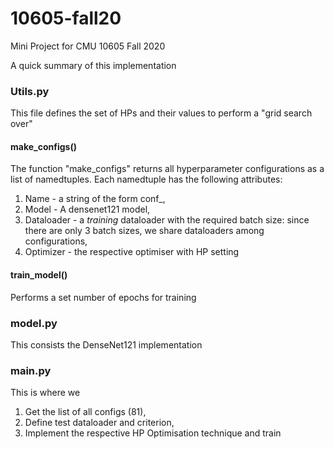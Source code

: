 # 10605-fall20
Mini Project for CMU 10605 Fall 2020

A quick summary of this implementation
### Utils.py
This file defines the set of HPs and their values to perform a "grid search over"
#### make_configs()
The function "make_configs" returns all hyperparameter configurations as a list 
of namedtuples. Each namedtuple has the following attributes:
1. Name -  a string of the form conf_<lr>_<bs>_<optim>_<momemntum>_<wd>,
2. Model - A densenet121 model,
3. Dataloader - a *training* dataloader with the required batch size: since there
are only 3 batch sizes, we share dataloaders among configurations,
4. Optimizer - the respective optimiser with HP setting

#### train_model()
Performs a set number of epochs for training

### model.py
This consists the DenseNet121 implementation

### main.py
This is where we 
1. Get the list of all configs (81),
2. Define test dataloader and criterion,
3. Implement the respective HP Optimisation technique and train